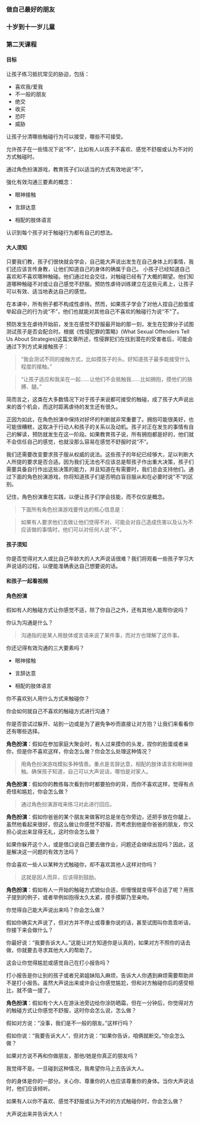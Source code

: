 ### 做自己最好的朋友

### 十岁到十一岁儿童

### 第二天课程

#### 目标

让孩子练习抵抗常见的胁迫，包括：
* 喜欢我/爱我
* 不一般的朋友
* 绝交
* 收买
* 恐吓
* 威胁

让孩子分清哪些触碰行为可以接受，哪些不可接受。



允许孩子在一些情况下说“不”，比如有人以孩子不喜欢、感觉不舒服或认为不对的方式触碰时。



通过角色扮演游戏，教育孩子们以适当的方式有效地说“不”。



强化有效沟通三要素的概念：

* 眼神接触

* 言辞达意

* 相配的肢体语言



认识到每个孩子对于触碰行为都有自己的想法。



#### 大人须知



只要我们教，孩子们很快就会学会，自己能大声说出发生在自己身体上的事情，我们还应该言传身教，让他们知道自己的身体的确属于自己。 小孩子已经知道自己喜欢和不喜欢哪种触碰。他们通过社会交往，对触碰已经有了大概的期望。他们知道哪种触碰不对或让自己感觉不舒服。预防性虐待训练建立在这些元素上，让孩子可以有效、适当地表达自己的感觉。



在本课中，所有例子都不构成性虐待。然而，如果孩子学会了对他人捏自己脸蛋或举起自己的行为说“不”，他们也就能对其他自己不喜欢的触碰行为说“不”了。



预防发生在虐待开始前，发生在感觉不舒服最开始的那一刻，发生在犯罪分子试图测试孩子是否会配合时。根据《性侵犯罪的策略》(What Sexual Offenders Tell Us About Strategies)这篇文章所述，性侵罪犯们在找到潜在的受害者后，可能会通过下列方式来接触孩子：



> “我会测试不同的接触方式，比如摸孩子的头。好知道孩子最多能接受什么程度的接触。”



> “让孩子适应和我呆在一起……让他们不会抵触我……比如拥抱，摸他们的胳膊、腿。”



简而言之，这类在大多数情况下对于孩子来说都可接受的触碰，成了孩子大声说出来的首个机会，而这时距离虐待的发生还有很久。



正因为如此，在角色扮演中保持对好坏的判断就非常重要了。拥抱可能很美好，也可能很糟糕，这取决于行动人和孩子的关系以及动机。孩子对正在发生的事情有自己的解读，预防就发生在这一阶段。如果教育孩子说，所有拥抱都是好的，他们就不会信任自己的感觉，也就没那么容易在感觉不舒服时说“不”。



我们还需要改变要求孩子服从权威的说法。这些孩子的年纪已经够大，足以判断大人所提的要求是否合适。因为我们无法也不应该总是帮孩子作出重大决策，孩子们需要具备自行作出这些决策的能力，并且知道在有需要时，我们总会支持他们。通过下面的角色扮演游戏，你将知道孩子们是否明白盲目服从和在必要时说“不”的区别。



记住，角色扮演重在实践，以便让孩子们学会技能，而不仅仅是概念。



> 下面所有角色扮演游戏要传达的核心信息是：



> 如果有人要求他们去做让他们觉得不对、可能会对自己造成伤害以及认为不应该做的事情时，他们可以对任何人说“不”。



#### 孩子须知



你是否觉得对大人或比自己年龄大的人大声说话很难？我们将观看一些孩子学习大声说话的过程，以便能准确表达自己想要说的话。



#### 和孩子一起看视频



#### 角色扮演



假如有人的触碰方式让你感觉不适，除了你自己之外，还有其他人能帮你说吗？



你认为沟通是什么？



> 沟通指的是某人用肢体或言语来说了某件事，而对方也理解了这件事。



你还记得有效沟通的三大要素吗？



* 眼神接触

* 言辞达意

* 相配的肢体语言



你不喜欢别人用什么方式来触碰你？



你会如何就自己不喜欢的触碰方式进行沟通？



你是否尝试过躲开、站到一边或是为了避免争吵而直接让对方抱？让我们来看看你还有哪些选择。



**角色扮演**：假如在参加家庭大聚会时，有人过来摸你的头发，捏你的脸蛋或者亲你，但是你不喜欢这样，你会怎么做？你会怎么处理这种情况？



> 用角色扮演游戏模拟多种情景。重点是言辞达意，相配的肢体语言和眼神接触。确保孩子知道，自己可以大声说话，哪怕是对家人。



**角色扮演**：假如你的教练每次看到你时都要拍你的背，而你不喜欢这样，觉得有点奇怪和尴尬，你会怎么做？



> 通过角色扮演游戏来练习对此进行回应。



**角色扮演**：假如你爸爸的某个朋友来做客时总是坐在你旁边，还把手放在你腿上，虽然他看起来很好，但这么做让你感觉不舒服，而考虑到他是你爸爸的朋友，你又担心说出来显得无礼，这时你会怎么做？



如果你躲开这个人，或是借口说自己要去做作业，问题还会继续出现吗？因此，这是解决这一问题的有效方法吗？



你会喜欢一些人以某种方式触碰你，却不喜欢其他人这样对你吗？



> 这就是因人而异，应该得到鼓励。



**角色扮演**：假如有人一开始的触碰方式貌似合适，但慢慢就变得不合适了呢？用孩子提到的例子，或者举例如抱得太久太紧，摸手摸脚乃至亲吻。



你觉得自己能大声说出来吗？你会怎么做？



假如你确实大声说了，但对方并不停止或尊重你说的话，甚至试图叫你乖乖听话，你接下来会做什么？



你最好说：“我要告诉大人。”这能让对方知道你是认真的，如果对方不照你的话去做，你就要去寻求其他大人的帮助了。



这会让你觉得尴尬或感觉自己在打小报告吗？



打小报告是你让别的孩子或者兄弟姐妹陷入麻烦，告诉大人你遇到麻烦需要帮助并不是打小报告。虽然大声说出来或许会让你感觉尴尬，但和对方触碰你后的感受相比，就不值一提了。



**角色扮演**：假如有个大人在游泳池旁边给你涂防晒霜，但在一分钟后，你觉得对方的触碰方式让你感觉不舒服，这时你会怎么说，怎么做？



假如对方说：“没事，我们是不一般的朋友。”这样行吗？



假如你说：“我要告诉大人”，但对方说：“如果你告诉，咱俩就断交。”你会怎么做？



如果对方说不再和你做朋友，那他/她是你真正的朋友吗？



我觉得不是。一旦碰到这种情况，我希望你马上去告诉大人。



你的身体是你的一部分。关心你、尊重你的人也应该尊重你的身体。当你大声说话时，他们应该倾听。



如果有人以你不喜欢、感觉不舒服或认为不对的方式触碰你时，你会怎么做？



大声说出来并告诉大人！
